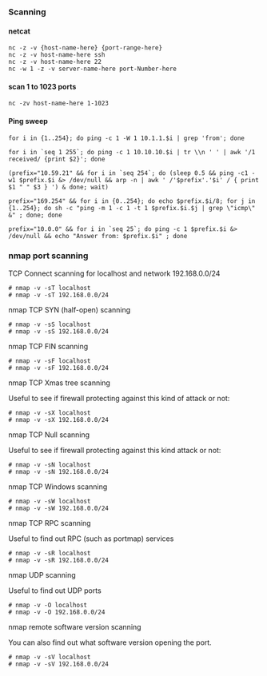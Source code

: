 ### Scanning


#### netcat
```
nc -z -v {host-name-here} {port-range-here}
nc -z -v host-name-here ssh
nc -z -v host-name-here 22
nc -w 1 -z -v server-name-here port-Number-here
 ```
 
#### scan 1 to 1023 ports
```
nc -zv host-name-here 1-1023
```

#### Ping sweep
```
for i in {1..254}; do ping -c 1 -W 1 10.1.1.$i | grep 'from'; done

for i in `seq 1 255`; do ping -c 1 10.10.10.$i | tr \\n ' ' | awk '/1 received/ {print $2}'; done

(prefix="10.59.21" && for i in `seq 254`; do (sleep 0.5 && ping -c1 -w1 $prefix.$i &> /dev/null && arp -n | awk ' /'$prefix'.'$i' / { print $1 " " $3 } ') & done; wait)

prefix="169.254" && for i in {0..254}; do echo $prefix.$i/8; for j in {1..254}; do sh -c "ping -m 1 -c 1 -t 1 $prefix.$i.$j | grep \"icmp\" &" ; done; done

prefix="10.0.0" && for i in `seq 25`; do ping -c 1 $prefix.$i &> /dev/null && echo "Answer from: $prefix.$i" ; done
```

### nmap port scanning

TCP Connect scanning for localhost and network 192.168.0.0/24
```
# nmap -v -sT localhost
# nmap -v -sT 192.168.0.0/24
```
nmap TCP SYN (half-open) scanning
```
# nmap -v -sS localhost
# nmap -v -sS 192.168.0.0/24
```
nmap TCP FIN scanning
```
# nmap -v -sF localhost
# nmap -v -sF 192.168.0.0/24
```
nmap TCP Xmas tree scanning

Useful to see if firewall protecting against this kind of attack or not:
```
# nmap -v -sX localhost
# nmap -v -sX 192.168.0.0/24
```
nmap TCP Null scanning

Useful to see if firewall protecting against this kind attack or not:
```
# nmap -v -sN localhost
# nmap -v -sN 192.168.0.0/24
```
nmap TCP Windows scanning
```
# nmap -v -sW localhost
# nmap -v -sW 192.168.0.0/24
```
nmap TCP RPC scanning

Useful to find out RPC (such as portmap) services
```
# nmap -v -sR localhost
# nmap -v -sR 192.168.0.0/24
```
nmap UDP scanning

Useful to find out UDP ports
```
# nmap -v -O localhost
# nmap -v -O 192.168.0.0/24
```

nmap remote software version scanning

You can also find out what software version opening the port.

```
# nmap -v -sV localhost
# nmap -v -sV 192.168.0.0/24

```
